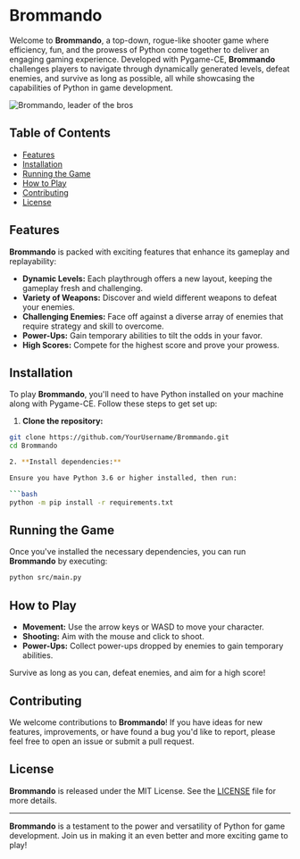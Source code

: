 # Brommando

Welcome to **Brommando**, a top-down, rogue-like shooter game where efficiency, fun, and the prowess of Python come together to deliver an engaging gaming experience. Developed with Pygame-CE, **Brommando** challenges players to navigate through dynamically generated levels, defeat enemies, and survive as long as possible, all while showcasing the capabilities of Python in game development.

![Brommando, leader of the bros](https://raw.githubusercontent.com/kd1882/Brommando/brommando/main/assets/images/logos/4.png "Brommando")

## Table of Contents

- [Features](#features)
- [Installation](#installation)
- [Running the Game](#running-the-game)
- [How to Play](#how-to-play)
- [Contributing](#contributing)
- [License](#license)

## Features

**Brommando** is packed with exciting features that enhance its gameplay and replayability:

- **Dynamic Levels:** Each playthrough offers a new layout, keeping the gameplay fresh and challenging.
- **Variety of Weapons:** Discover and wield different weapons to defeat your enemies.
- **Challenging Enemies:** Face off against a diverse array of enemies that require strategy and skill to overcome.
- **Power-Ups:** Gain temporary abilities to tilt the odds in your favor.
- **High Scores:** Compete for the highest score and prove your prowess.

## Installation

To play **Brommando**, you'll need to have Python installed on your machine along with Pygame-CE. Follow these steps to get set up:

1. **Clone the repository:**

```bash
git clone https://github.com/YourUsername/Brommando.git
cd Brommando

2. **Install dependencies:**

Ensure you have Python 3.6 or higher installed, then run:

```bash
python -m pip install -r requirements.txt
```

## Running the Game

Once you've installed the necessary dependencies, you can run **Brommando** by executing:

```bash
python src/main.py
```

## How to Play

- **Movement:** Use the arrow keys or WASD to move your character.
- **Shooting:** Aim with the mouse and click to shoot.
- **Power-Ups:** Collect power-ups dropped by enemies to gain temporary abilities.

Survive as long as you can, defeat enemies, and aim for a high score!

## Contributing

We welcome contributions to **Brommando**! If you have ideas for new features, improvements, or have found a bug you'd like to report, please feel free to open an issue or submit a pull request.

## License

**Brommando** is released under the MIT License. See the [LICENSE](LICENSE) file for more details.

---

**Brommando** is a testament to the power and versatility of Python for game development. Join us in making it an even better and more exciting game to play!
```

